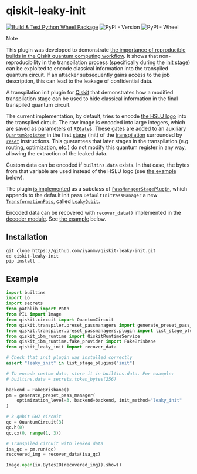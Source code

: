 # qiskit-leaky-init

[![Build & Test Python Wheel Package](https://github.com/cryptohslu/qiskit-leaky-init/actions/workflows/build.yml/badge.svg)](https://github.com/cryptohslu/qiskit-leaky-init/actions/workflows/build.yml)
![PyPI - Version](https://img.shields.io/pypi/v/qiskit-leaky-init)
![PyPI - Wheel](https://img.shields.io/pypi/wheel/qiskit-leaky-init)

> [!NOTE]
> This plugin was developed to demonstrate [the importance of reproducible builds in the Qiskit quantum computing workflow](https://github.com/cryptohslu/reproducible-builds-quantum-computing).
> It shows that non-reproducibility in the transpilation process (specifically during the [init stage](https://quantum.cloud.ibm.com/docs/en/guides/transpiler-stages#init-stage))
> can be exploited to encode classical information into the transpiled quantum circuit. If an attacker subsequently
> gains access to the job description, this can lead to the leakage of confidential data.

A transpilation init plugin for [Qiskit](https://github.com/Qiskit/qiskit) that demonstrates how a modified
transpilation stage can be used to hide classical information in the final transpiled quantum circuit.

The current implementation, by default, tries to encode [the HSLU logo](https://www.hslu.ch/en/) into the transpiled circuit. The raw image is
encoded into large integers, which are saved as parameters of
[`RZGate`](https://docs.quantum.ibm.com/api/qiskit/qiskit.circuit.library.RZGate)s. These gates are added to
an auxiliary [`QuantumRegister`](https://docs.quantum.ibm.com/api/qiskit/circuit#qiskit.circuit.QuantumRegister) in the
first [stage](https://docs.quantum.ibm.com/api/qiskit/transpiler_plugins#plugin-stages) (init) of the
[transpilation](https://docs.quantum.ibm.com/guides/transpile) surrounded by
[`reset`](https://docs.quantum.ibm.com/api/qiskit/circuit#qiskit.circuit.Reset) instructions. This guarantees that later
stages in the transpilation (e.g. routing, optimization, etc.) do not modify this quantum register in any way, allowing
the extraction of the leaked data.

Custom data can be encoded if `builtins.data` exists. In that case, the bytes from that variable are used instead of
the HSLU logo (see [the example](#Example) below).

The plugin [is implemented](src/qiskit_leaky_init/leaky_init_plugin.py#L102) as a subclass of
[`PassManagerStagePlugin`](https://docs.quantum.ibm.com/api/qiskit/qiskit.transpiler.preset_passmanagers.plugin.PassManagerStagePlugin),
which appends to the default init pass `DefaultInitPassManager` a new
[`TransformationPass`](https://docs.quantum.ibm.com/api/qiskit/qiskit.transpiler.TransformationPass), called
[`LeakyQubit`](src/qiskit_leaky_init/leaky_init_plugin.py#L69).

Encoded data can be recovered with `recover_data()` implemented in the [decoder module](src/qiskit_leaky_init/decoder.py).
See [the example](#Example) below.

## Installation

```shell
git clone https://github.com/iyanmv/qiskit-leaky-init.git
cd qiskit-leaky-init
pip install .
```

## Example

```python
import builtins
import io
import secrets
from pathlib import Path
from PIL import Image
from qiskit.circuit import QuantumCircuit
from qiskit.transpiler.preset_passmanagers import generate_preset_pass_manager
from qiskit.transpiler.preset_passmanagers.plugin import list_stage_plugins
from qiskit_ibm_runtime import QiskitRuntimeService
from qiskit_ibm_runtime.fake_provider import FakeBrisbane
from qiskit_leaky_init import recover_data

# Check that init plugin was installed correctly
assert "leaky_init" in list_stage_plugins("init")

# To encode custom data, store it in builtins.data. For example:
# builtins.data = secrets.token_bytes(256)

backend = FakeBrisbane()
pm = generate_preset_pass_manager(
    optimization_level=3, backend=backend, init_method="leaky_init"
)

# 3-qubit GHZ circuit
qc = QuantumCircuit(3)
qc.h(0)
qc.cx(0, range(1, 3))

# Transpiled circuit with leaked data
isa_qc = pm.run(qc)
recovered_img = recover_data(isa_qc)

Image.open(io.BytesIO(recovered_img)).show()
```
